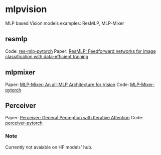 # mlpvision
MLP based Vision models examples: ResMLP, MLP-Mixer

## resmlp
Code: [res-mlp-pytorch](https://github.com/lucidrains/res-mlp-pytorch)
Paper: [ResMLP: Feedforward networks for image classification with data-efficient training](https://arxiv.org/abs/2105.03404)

## mlpmixer
Paper: [MLP-Mixer: An all-MLP Architecture for Vision](https://arxiv.org/abs/2105.01601)
Code: [MLP-Mixer-pytorch](https://github.com/rishikksh20/MLP-Mixer-pytorch)

## Perceiver
Paper: [Perceiver: General Perception with Iterative Attention](https://arxiv.org/abs/2103.03206)
Code: [perceiver-pytorch](https://github.com/lucidrains/perceiver-pytorch)

### Note
Currently not avaiable on HF models' hub.